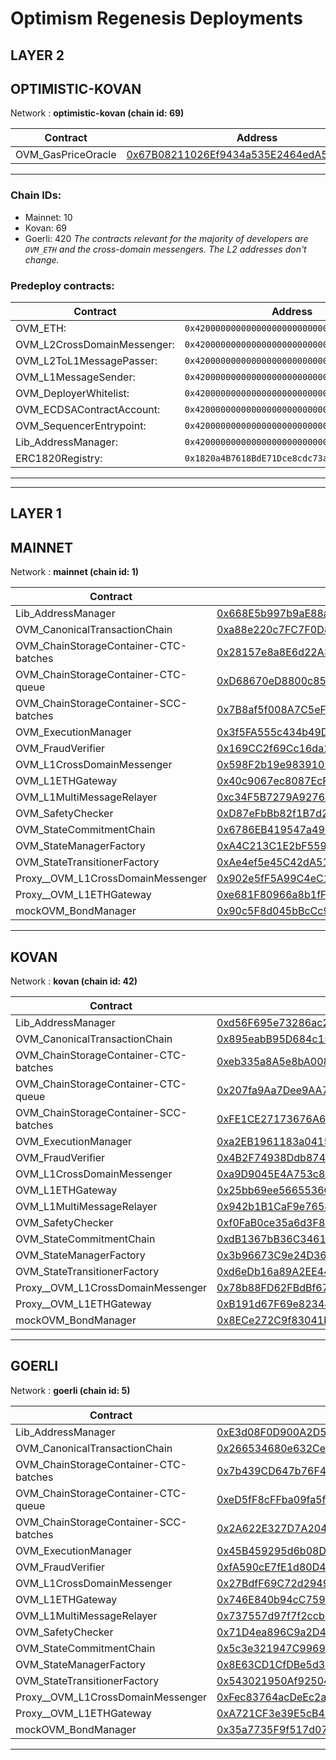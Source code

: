 # Optimism Regenesis Deployments
## LAYER 2

## OPTIMISTIC-KOVAN

Network : __optimistic-kovan (chain id: 69)__

|Contract|Address|
|--|--|
|OVM_GasPriceOracle|[0x67B08211026Ef9434a535E2464edA5dc2713F3Ff](https://kovan-optimistic.etherscan.io/address/0x67B08211026Ef9434a535E2464edA5dc2713F3Ff)|
---

### Chain IDs:
- Mainnet: 10
- Kovan: 69
- Goerli: 420
*The contracts relevant for the majority of developers are `OVM_ETH` and the cross-domain messengers. The L2 addresses don't change.*

### Predeploy contracts:
|Contract|Address|
|--|--|
|OVM_ETH: | `0x4200000000000000000000000000000000000006`
|OVM_L2CrossDomainMessenger: | `0x4200000000000000000000000000000000000007`
|OVM_L2ToL1MessagePasser: | `0x4200000000000000000000000000000000000000`
|OVM_L1MessageSender: | `0x4200000000000000000000000000000000000001`
|OVM_DeployerWhitelist: | `0x4200000000000000000000000000000000000002`
|OVM_ECDSAContractAccount: | `0x4200000000000000000000000000000000000003`
|OVM_SequencerEntrypoint: | `0x4200000000000000000000000000000000000005`
|Lib_AddressManager: | `0x4200000000000000000000000000000000000008`
|ERC1820Registry: | `0x1820a4B7618BdE71Dce8cdc73aAB6C95905faD24`

---
---

## LAYER 1

## MAINNET

Network : __mainnet (chain id: 1)__

|Contract|Address|
|--|--|
|Lib_AddressManager|[0x668E5b997b9aE88a56cd40409119d4Db9e6d752E](https://etherscan.io/address/0x668E5b997b9aE88a56cd40409119d4Db9e6d752E)|
|OVM_CanonicalTransactionChain|[0xa88e220c7FC7F0D845D2624a5dF1DfD6874B9a44](https://etherscan.io/address/0xa88e220c7FC7F0D845D2624a5dF1DfD6874B9a44)|
|OVM_ChainStorageContainer-CTC-batches|[0x28157e8a8E6d22A367c63Ad61dD56d9E6bDCE905](https://etherscan.io/address/0x28157e8a8E6d22A367c63Ad61dD56d9E6bDCE905)|
|OVM_ChainStorageContainer-CTC-queue|[0xD68670eD8800c856613FD3e4C55539A2Ff53cCb3](https://etherscan.io/address/0xD68670eD8800c856613FD3e4C55539A2Ff53cCb3)|
|OVM_ChainStorageContainer-SCC-batches|[0x7B8af5f008A7C5eFD319e68Fd5C9A68008519Caf](https://etherscan.io/address/0x7B8af5f008A7C5eFD319e68Fd5C9A68008519Caf)|
|OVM_ExecutionManager|[0x3f5FA555c434b49D946042955013966Fd108DaC3](https://etherscan.io/address/0x3f5FA555c434b49D946042955013966Fd108DaC3)|
|OVM_FraudVerifier|[0x169CC2f69Cc16da17B71Df2dce6161ef57991bB9](https://etherscan.io/address/0x169CC2f69Cc16da17B71Df2dce6161ef57991bB9)|
|OVM_L1CrossDomainMessenger|[0x598F2b19e983910529affAb7D219724a019339CC](https://etherscan.io/address/0x598F2b19e983910529affAb7D219724a019339CC)|
|OVM_L1ETHGateway|[0x40c9067ec8087EcF101FC10d2673636955b81A32](https://etherscan.io/address/0x40c9067ec8087EcF101FC10d2673636955b81A32)|
|OVM_L1MultiMessageRelayer|[0xc34F5B7279A9276A9D02491c59630fa725B7c36B](https://etherscan.io/address/0xc34F5B7279A9276A9D02491c59630fa725B7c36B)|
|OVM_SafetyChecker|[0xD87eFbBb82f1B7d25469641ee2E0E513f144394C](https://etherscan.io/address/0xD87eFbBb82f1B7d25469641ee2E0E513f144394C)|
|OVM_StateCommitmentChain|[0x6786EB419547a4902d285F70c6acDbC9AefAdB6F](https://etherscan.io/address/0x6786EB419547a4902d285F70c6acDbC9AefAdB6F)|
|OVM_StateManagerFactory|[0xA4C213C1E2bF5594baB0BCdF071ed5B0E946b19e](https://etherscan.io/address/0xA4C213C1E2bF5594baB0BCdF071ed5B0E946b19e)|
|OVM_StateTransitionerFactory|[0xAe4ef5e45C42dA513d2B48E184B64A05c18d8154](https://etherscan.io/address/0xAe4ef5e45C42dA513d2B48E184B64A05c18d8154)|
|Proxy__OVM_L1CrossDomainMessenger|[0x902e5fF5A99C4eC1C21bbab089fdabE32EF0A5DF](https://etherscan.io/address/0x902e5fF5A99C4eC1C21bbab089fdabE32EF0A5DF)|
|Proxy__OVM_L1ETHGateway|[0xe681F80966a8b1fFadECf8068bD6F99034791c95](https://etherscan.io/address/0xe681F80966a8b1fFadECf8068bD6F99034791c95)|
|mockOVM_BondManager|[0x90c5F8d045bBcCc99d907f30E8707F06D95d065b](https://etherscan.io/address/0x90c5F8d045bBcCc99d907f30E8707F06D95d065b)|
---
## KOVAN

Network : __kovan (chain id: 42)__

|Contract|Address|
|--|--|
|Lib_AddressManager|[0xd56F695e73286ac252A37593DD4E7c14270eC1Df](https://kovan.etherscan.io/address/0xd56F695e73286ac252A37593DD4E7c14270eC1Df)|
|OVM_CanonicalTransactionChain|[0x895eabB95D684c15fa46Dc00a6b7557450083DEF](https://kovan.etherscan.io/address/0x895eabB95D684c15fa46Dc00a6b7557450083DEF)|
|OVM_ChainStorageContainer-CTC-batches|[0xeb335a8A5e8bA008cF7Cb02D5C3432f4fDB576da](https://kovan.etherscan.io/address/0xeb335a8A5e8bA008cF7Cb02D5C3432f4fDB576da)|
|OVM_ChainStorageContainer-CTC-queue|[0x207fa9Aa7Dee9AA790A8DF64778D3E3B6273BC90](https://kovan.etherscan.io/address/0x207fa9Aa7Dee9AA790A8DF64778D3E3B6273BC90)|
|OVM_ChainStorageContainer-SCC-batches|[0xFE1CE27173676A6850ECF4e0536D7C468A4dAfa0](https://kovan.etherscan.io/address/0xFE1CE27173676A6850ECF4e0536D7C468A4dAfa0)|
|OVM_ExecutionManager|[0xa2EB1961183a04157fF707Fa2Be2249e149c8FAB](https://kovan.etherscan.io/address/0xa2EB1961183a04157fF707Fa2Be2249e149c8FAB)|
|OVM_FraudVerifier|[0x4B2F74938Ddb8742C33b46aD1a402c85e9dABC44](https://kovan.etherscan.io/address/0x4B2F74938Ddb8742C33b46aD1a402c85e9dABC44)|
|OVM_L1CrossDomainMessenger|[0xa9D9045E4A753c856Fc0053369E780f23559E0A1](https://kovan.etherscan.io/address/0xa9D9045E4A753c856Fc0053369E780f23559E0A1)|
|OVM_L1ETHGateway|[0x25bb69ee5665536Ce6aeb51094F0bed9e4DACc30](https://kovan.etherscan.io/address/0x25bb69ee5665536Ce6aeb51094F0bed9e4DACc30)|
|OVM_L1MultiMessageRelayer|[0x942b1B1CaF9e7654318CbfCfD1bca6727C716638](https://kovan.etherscan.io/address/0x942b1B1CaF9e7654318CbfCfD1bca6727C716638)|
|OVM_SafetyChecker|[0xf0FaB0ce35a6d3F82b0B42f09A2734065908dB6a](https://kovan.etherscan.io/address/0xf0FaB0ce35a6d3F82b0B42f09A2734065908dB6a)|
|OVM_StateCommitmentChain|[0xdB1367bB36C34618778D492725C3eD11B508aC54](https://kovan.etherscan.io/address/0xdB1367bB36C34618778D492725C3eD11B508aC54)|
|OVM_StateManagerFactory|[0x3b96673C9e24D362501e87B239F60543e20beD50](https://kovan.etherscan.io/address/0x3b96673C9e24D362501e87B239F60543e20beD50)|
|OVM_StateTransitionerFactory|[0xd6eDb16a89A2EE4484fa8fdCDb11B8B5633c3687](https://kovan.etherscan.io/address/0xd6eDb16a89A2EE4484fa8fdCDb11B8B5633c3687)|
|Proxy__OVM_L1CrossDomainMessenger|[0x78b88FD62FBdBf67b9C5C6528CF84E9d30BB28e0](https://kovan.etherscan.io/address/0x78b88FD62FBdBf67b9C5C6528CF84E9d30BB28e0)|
|Proxy__OVM_L1ETHGateway|[0xB191d67F69e823445cD59e5A88953a82be73b9C6](https://kovan.etherscan.io/address/0xB191d67F69e823445cD59e5A88953a82be73b9C6)|
|mockOVM_BondManager|[0x8ECe272C9f83041bcb1Cd57AC49Ca6494776bE01](https://kovan.etherscan.io/address/0x8ECe272C9f83041bcb1Cd57AC49Ca6494776bE01)|
---
## GOERLI

Network : __goerli (chain id: 5)__

|Contract|Address|
|--|--|
|Lib_AddressManager|[0xE3d08F0D900A2D53cB794cf82d7127764BcC3092](https://goerli.etherscan.io/address/0xE3d08F0D900A2D53cB794cf82d7127764BcC3092)|
|OVM_CanonicalTransactionChain|[0x266534680e632Ce9425d8E5a991C43B3531C7818](https://goerli.etherscan.io/address/0x266534680e632Ce9425d8E5a991C43B3531C7818)|
|OVM_ChainStorageContainer-CTC-batches|[0x7b439CD647b76F45252858C19093a53b4c5FD4B4](https://goerli.etherscan.io/address/0x7b439CD647b76F45252858C19093a53b4c5FD4B4)|
|OVM_ChainStorageContainer-CTC-queue|[0xeD5fF8cFFba09fa5fF3104a63bA321733c4553d9](https://goerli.etherscan.io/address/0xeD5fF8cFFba09fa5fF3104a63bA321733c4553d9)|
|OVM_ChainStorageContainer-SCC-batches|[0x2A622E327D7A204b39355202d41BD9B752C8df54](https://goerli.etherscan.io/address/0x2A622E327D7A204b39355202d41BD9B752C8df54)|
|OVM_ExecutionManager|[0x45B459295d6b08D7dA3B9daae541D5F75E1CF818](https://goerli.etherscan.io/address/0x45B459295d6b08D7dA3B9daae541D5F75E1CF818)|
|OVM_FraudVerifier|[0xfA590cE7fE1d80D4b286e23f3f6e9f9357D6A90b](https://goerli.etherscan.io/address/0xfA590cE7fE1d80D4b286e23f3f6e9f9357D6A90b)|
|OVM_L1CrossDomainMessenger|[0x27BdfF69C72d29493bfD2152DbE28657f8Ddd5df](https://goerli.etherscan.io/address/0x27BdfF69C72d29493bfD2152DbE28657f8Ddd5df)|
|OVM_L1ETHGateway|[0x746E840b94cC75921D1cb620b83CFd0C658B2852](https://goerli.etherscan.io/address/0x746E840b94cC75921D1cb620b83CFd0C658B2852)|
|OVM_L1MultiMessageRelayer|[0x737557d97f7f2ccb0263C4b55f0D735D52c2D385](https://goerli.etherscan.io/address/0x737557d97f7f2ccb0263C4b55f0D735D52c2D385)|
|OVM_SafetyChecker|[0x71D4ea896C9a2D4a973CC5c7E347B6707691ECa0](https://goerli.etherscan.io/address/0x71D4ea896C9a2D4a973CC5c7E347B6707691ECa0)|
|OVM_StateCommitmentChain|[0x5c3e321947C99698027108351ee736823Bd157D8](https://goerli.etherscan.io/address/0x5c3e321947C99698027108351ee736823Bd157D8)|
|OVM_StateManagerFactory|[0x8E63CD1CfDBe5d34a7a91B97E0A2AeA23D0e585D](https://goerli.etherscan.io/address/0x8E63CD1CfDBe5d34a7a91B97E0A2AeA23D0e585D)|
|OVM_StateTransitionerFactory|[0x543021950Af9250443EEdc681755e0bdBd3Fc81d](https://goerli.etherscan.io/address/0x543021950Af9250443EEdc681755e0bdBd3Fc81d)|
|Proxy__OVM_L1CrossDomainMessenger|[0xFec83764acDeEc2ac338d4cc1f12bBE3cCDf551E](https://goerli.etherscan.io/address/0xFec83764acDeEc2ac338d4cc1f12bBE3cCDf551E)|
|Proxy__OVM_L1ETHGateway|[0xA721CF3e39E5cB4CfEEc0e32EE05B3D05AA9aE39](https://goerli.etherscan.io/address/0xA721CF3e39E5cB4CfEEc0e32EE05B3D05AA9aE39)|
|mockOVM_BondManager|[0x35a7735F9f517d071d5cFf89D11Ab4488bc5Df8C](https://goerli.etherscan.io/address/0x35a7735F9f517d071d5cFf89D11Ab4488bc5Df8C)|
---

